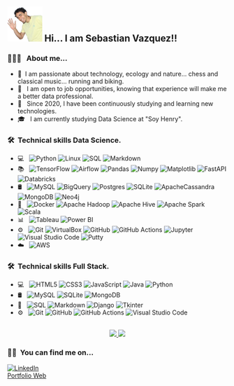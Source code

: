 <h2> <img width=80px height=80px alt="Web" src="sebita.png"> Hi... I am Sebastian Vazquez!!</h2>

<h3> 👨🏻‍💻 &nbsp; About me...  </h3>

- 🔭 &nbsp;I am passionate about technology, ecology and nature... chess and classical music... running and biking.
- 💼 &nbsp; I am open to job opportunities, knowing that experience will make me a better data professional.
- 🌱 &nbsp; Since 2020, I have been continuously studying and learning new technologies.
- 🎓 &nbsp; I am currently studying Data Science at "Soy Henry". 

<h3> 🛠 &nbsp;Technical skills Data Science.</h3>

- 💻 &nbsp;
  ![Python](https://img.shields.io/badge/-Python-333333?style=flat&logo=python)
  ![Linux](https://img.shields.io/badge/-Linux-333333?style=flat&logo=linux)
  ![SQL](https://img.shields.io/badge/-SQL-333333?style=flat&logo=sql)
  ![Markdown](https://img.shields.io/badge/-Markdown-333333?style=flat&logo=markdown)
- 📚 &nbsp;
  ![TensorFlow](https://img.shields.io/badge/-TensorFlow-333333?style=flat&logo=tensorflow)
  ![Airflow](https://img.shields.io/badge/-Airflow-333333?style=flat&logo=airflow)
  ![Pandas](https://img.shields.io/badge/-Pandas-333333?style=flat&logo=pandas)
  ![Numpy](https://img.shields.io/badge/-Numpy-333333?style=flat&logo=numpy)
  ![Matplotlib](https://img.shields.io/badge/-Matplotlib-333333?style=flat&logo=matplotlib)
  ![FastAPI](https://img.shields.io/badge/-FastAPI-333333?style=flat&logo=fastapi)
  ![Databricks](https://img.shields.io/badge/-Databricks-333333?style=flat&logo=databricks)
- 🛢 &nbsp;
  ![MySQL](https://img.shields.io/badge/-MySQL-333333?style=flat&logo=MySQL)
  ![BigQuery](https://img.shields.io/badge/-BigQuery-333333?style=flat&logo=bigquery)
  ![Postgres](https://img.shields.io/badge/-Postgres-333333?style=flat&logo=postgresql)
  ![SQLite](https://img.shields.io/badge/-SQLite-333333?style=flat&logo=sqlite)
  ![ApacheCassandra](https://img.shields.io/badge/-Cassandra-333333?style=flat&logo=apache-cassandra&logoColor=white)
  ![MongoDB](https://img.shields.io/badge/-MongoDB-333333?style=flat&logo=mongodb)
  ![Neo4j](https://img.shields.io/badge/-Neo4j-333333?style=flat&logo=neo4j)
- 🔧 &nbsp;
  ![Docker](https://img.shields.io/badge/-Docker-333333?style=flat&logo=docker)
  ![Apache Hadoop](https://img.shields.io/badge/-Apache%20Hadoop-333333?style=flat&logo=apache-hadoop)
  ![Apache Hive](https://img.shields.io/badge/-Apache%20Hive-333333?style=flat&logo=apache-hive)
  ![Apache Spark](https://img.shields.io/badge/-Apache%20Spark-333333?style=flat&logo=apache-spark)
  ![Scala](https://img.shields.io/badge/-Scala-333333?style=flat&logo=scala)
- 📊 &nbsp;
  ![Tableau](https://img.shields.io/badge/-Tableau-333333?style=flat&logo=tableau)
  ![Power BI](https://img.shields.io/badge/-Power%20BI-333333?style=flat&logo=powerbi)
- ⚙️ &nbsp;
  ![Git](https://img.shields.io/badge/-Git-333333?style=flat&logo=git)
  ![VirtualBox](https://img.shields.io/badge/-VirtualBox-333333?style=flat&logo=VirtualBox)
  ![GitHub](https://img.shields.io/badge/-GitHub-333333?style=flat&logo=github)
  ![GitHub Actions](https://img.shields.io/badge/-GitHub%20Actions-333333?style=flat&logo=githubactions)
  ![Jupyter](https://img.shields.io/badge/-Jupyter-333333?style=flat&logo=jupyter)
  ![Visual Studio Code](https://img.shields.io/badge/-Visual%20Studio%20Code-333333?style=flat&logo=visual-studio-code&logoColor=007ACC)
  ![Putty](https://img.shields.io/badge/-Putty-333333?style=flat&logo=putty)
- ☁️ &nbsp;
  ![AWS](https://img.shields.io/badge/-AWS-333333?style=flat&logo=AWS)

<h3> 🛠 &nbsp;Technical skills Full Stack.</h3>

- 💻 &nbsp;
  ![HTML5](https://img.shields.io/badge/-HTML5-333333?style=flat&logo=HTML5)
  ![CSS3](https://img.shields.io/badge/-CSS3-333333?style=flat&logo=CSS3)
  ![JavaScript](https://img.shields.io/badge/-JavaScript-333333?style=flat&logo=JavaScript)
  ![Java](https://img.shields.io/badge/-Java-333333?style=flat&logo=java)
  ![Python](https://img.shields.io/badge/-Python-333333?style=flat&logo=python)
- 🛢 &nbsp;
  ![MySQL](https://img.shields.io/badge/-MySQL-333333?style=flat&logo=MySQL)
  ![SQLite](https://img.shields.io/badge/-SQLite-333333?style=flat&logo=sqlite)
  ![MongoDB](https://img.shields.io/badge/-MongoDB-333333?style=flat&logo=mongodb)
- 🔧 &nbsp;
  ![SQL](https://img.shields.io/badge/-SQL-333333?style=flat&logo=sql)
  ![Markdown](https://img.shields.io/badge/-Markdown-333333?style=flat&logo=markdown)
  ![Django](https://img.shields.io/badge/-Django-333333?style=flat&logo=django)
  ![Tkinter](https://img.shields.io/badge/-Tkinter-333333?style=flat&logo=tkinter)
- ⚙️ &nbsp;
  ![Git](https://img.shields.io/badge/-Git-333333?style=flat&logo=git)
  ![GitHub](https://img.shields.io/badge/-GitHub-333333?style=flat&logo=github)
  ![GitHub Actions](https://img.shields.io/badge/-GitHub%20Actions-333333?style=flat&logo=githubactions)
  ![Visual Studio Code](https://img.shields.io/badge/-Visual%20Studio%20Code-333333?style=flat&logo=visual-studio-code&logoColor=007ACC)

<p align="center">
<br/>

<a href="[https://github.com/AVS1508](https://github.com/SebitaElGordito)">
  <img height="180em" src="https://github-readme-stats.vercel.app/api?username=SebitaElGordito&theme=buefy&show_icons=true" /> 
  <img height="180em" src="https://github-readme-stats.vercel.app/api/top-langs/?username=SebitaElGordito&theme=buefy&layout=compact" />
</a>

<br/>
</p>


<h3> 🤝🏻 &nbsp;You can find me on...</h3>
<a href="https://www.linkedin.com/in/sebastian-vazquez-67353722b/"><img alt="LinkedIn" src="https://img.shields.io/badge/LinkedIn-blue?style=flat-square&logo=linkedin"></a>
<br>
<a href="https://sebastianvazquezgsvv.netlify.app/">Portfolio Web</a> 



